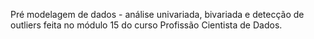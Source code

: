 Pré modelagem de dados - análise univariada, bivariada e detecção de outliers feita no módulo 15 do curso Profissão Cientista de Dados.

